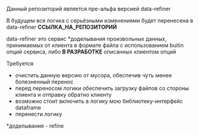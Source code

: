 Данный репозиторий является пре-альфа версией data-refiner


В будущем вся логика с серьёзными изменениями будет перенесена в 
    data-refiner __ССЫЛКА_НА_РЕПОЗИТОРИЙ__

data-refiner это сервис *доделывания произвольных данных, 
    принимаемых от клиента в формате файла с использованием
    buitin опций сервиса,
    либо **В РАЗРАБОТКЕ** описанных клиентом опций  

Требуется
 - очистить данную версию от мусора, обеспечив чуть менее болезненный перенос 
 - перед переносом логики обеспечить загрузку файлов со стороны клиента 
   и отправку обратно клиенту 
 - возможно стоит включить в логику мою библиотеку-интерфейс dataframe
 - перенести логику


 *доделывания - refine